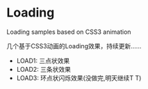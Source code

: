 # Loading
Loading samples based on CSS3 animation

几个基于CSS3动画的Loading效果，持续更新……

* LOAD1: 三点状效果
* LOAD2: 三条状效果
* LOAD3: 环点状闪烁效果(没做完,明天继续T T)
